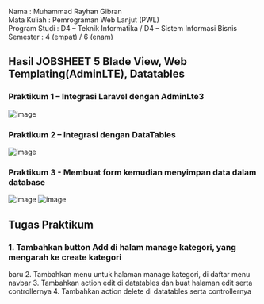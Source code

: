 Nama : Muhammad Rayhan Gibran <br>
Mata Kuliah : Pemrograman Web Lanjut (PWL) <br>
Program Studi : D4 – Teknik Informatika / D4 – Sistem Informasi Bisnis <br>
Semester : 4 (empat) / 6 (enam)  <br>

## Hasil JOBSHEET 5 Blade View, Web Templating(AdminLTE), Datatables

### Praktikum 1 – Integrasi Laravel dengan AdminLte3
![image](https://github.com/gbrn7/PWL_2024/assets/127575934/73bc41e7-232a-4450-a734-f38397a23ea9)

### Praktikum 2 – Integrasi dengan DataTables
![image](https://github.com/gbrn7/PWL_2024/assets/127575934/264979bc-0843-4676-8f99-2022389c5fe5)

### Praktikum 3 - Membuat form kemudian menyimpan data dalam database
![image](https://github.com/gbrn7/PWL_2024/assets/127575934/7bb3e236-c72a-4b35-b51a-9a2b5df3b5dd)
![image](https://github.com/gbrn7/PWL_2024/assets/127575934/a26065c7-0e68-4767-8355-9901da1d2b96)

## Tugas Praktikum
### 1. Tambahkan button Add di halam manage kategori, yang mengarah ke create kategori 
baru
2. Tambahkan menu untuk halaman manage kategori, di daftar menu navbar
3. Tambahkan action edit di datatables dan buat halaman edit serta controllernya
4. Tambahkan action delete di datatables serta controllernya






